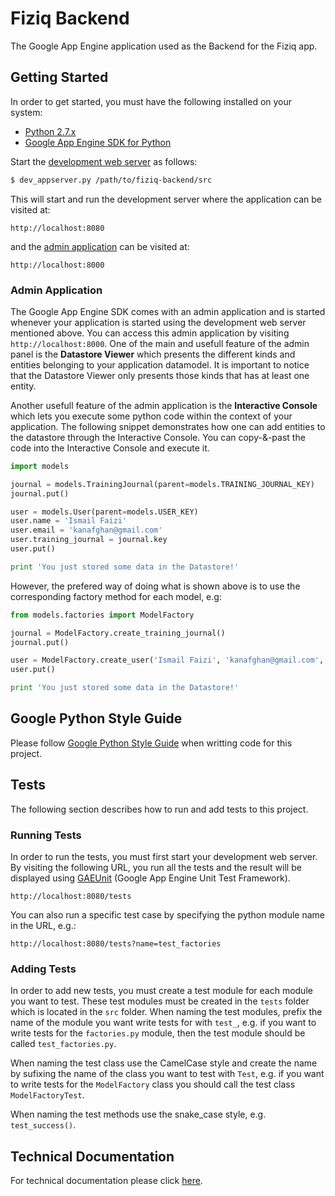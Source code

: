 # Fiziq Backend

The Google App Engine application used as the Backend for the Fiziq app.

## Getting Started
In order to get started, you must have the following installed on your system:

- [Python 2.7.x](https://www.python.org/downloads/)
- [Google App Engine SDK for Python](https://cloud.google.com/appengine/downloads#Google_App_Engine_SDK_for_Python)

Start the [development web server](https://cloud.google.com/appengine/docs/python/tools/devserver) as follows:

```bash
$ dev_appserver.py /path/to/fiziq-backend/src
```

This will start and run the development server where the application can be visited at:

```
http://localhost:8080
``` 

and the [admin application](#admin-application) can be visited at:

```
http://localhost:8000
``` 

### Admin Application
The Google App Engine SDK comes with an admin application and is started whenever your application is started using
the development web server mentioned above. You can access this admin application by 
visiting `http://localhost:8000`. One of the main and usefull feature of the admin panel is 
the **Datastore Viewer** which presents the different kinds and entities belonging to your application datamodel.
It is important to notice that the Datastore Viewer only presents those kinds that has at least one entity.

Another usefull feature of the admin application is the **Interactive Console** which lets you execute some python
code within the context of your application. The following snippet demonstrates how one can add entities to the
datastore through the Interactive Console. You can copy-&-past the code into the Interactive Console and execute
it.

```Python
import models

journal = models.TrainingJournal(parent=models.TRAINING_JOURNAL_KEY)
journal.put()

user = models.User(parent=models.USER_KEY)
user.name = 'Ismail Faizi'
user.email = 'kanafghan@gmail.com'
user.training_journal = journal.key
user.put()

print 'You just stored some data in the Datastore!'
```

However, the prefered way of doing what is shown above is to use the corresponding factory method for each
model, e.g:

```Python
from models.factories import ModelFactory

journal = ModelFactory.create_training_journal()
journal.put()

user = ModelFactory.create_user('Ismail Faizi', 'kanafghan@gmail.com', journal)
user.put()

print 'You just stored some data in the Datastore!'
```

## Google Python Style Guide
Please follow [Google Python Style Guide](http://google-styleguide.googlecode.com/svn/trunk/pyguide.html)
when writting code for this project.


## Tests
The following section describes how to run and add tests to this project.

### Running Tests
In order to run the tests, you must first start your development web server. By visiting the following
URL, you run all the tests and the result will be displayed using 
[GAEUnit](https://code.google.com/p/gaeunit/) (Google App Engine Unit Test Framework).

```
http://localhost:8080/tests
```

You can also run a specific test case by specifying the python module name in the URL, e.g.:

```
http://localhost:8080/tests?name=test_factories
```

### Adding Tests
In order to add new tests, you must create a test module for each module you want to test. These test
modules must be created in the `tests` folder which is located in the `src` folder. When naming the 
test modules, prefix the name of the module you want write tests for with `test_`, e.g. if you want
to write tests for the `factories.py` module, then the test module should be called `test_factories.py`.

When naming the test class use the CamelCase style and create the name by sufixing the name of 
the class you want to test with `Test`, e.g. if you want to write tests for the `ModelFactory` class
you should call the test class `ModelFactoryTest`.

When naming the test methods use the snake_case style, e.g. `test_success()`. 


## Technical Documentation
For technical documentation please click [here](doc/README.md).
